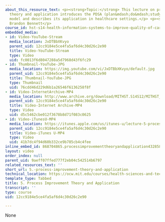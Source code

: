 ```yaml
---
about_this_resource_text: <p><strong>Topic:</strong> This lecture on process improvement
  theory and application introduces the PDSA (plan&mdash;do&mdash;study&mdash;act)
  model and describes its application in healthcare settings.</p> <p><strong>Instructor:</strong>
  Brandon Bennett</p>
course_id: hst-s14-health-information-systems-to-improve-quality-of-care-in-resource-poor-settings-spring-2012
embedded_media:
- id: Video-YouTube-Stream
  media_location: JxDTBbXKvyo
  parent_uid: 12cc9184e5ce4fa5af6d4c30d26c2e90
  title: Video-YouTube-Stream
  type: Video
  uid: fc0013f6d8047288a5d7968d43f6fc29
- id: Thumbnail-YouTube-JPG
  media_location: https://img.youtube.com/vi/JxDTBbXKvyo/default.jpg
  parent_uid: 12cc9184e5ce4fa5af6d4c30d26c2e90
  title: Thumbnail-YouTube-JPG
  type: Thumbnail
  uid: 76cdd46d229d6b1a26546f6136258f8f
- id: Video-InternetArchive-MP4
  media_location: http://www.archive.org/download/MITHST.S14S12/MITHST_S14S12_lec05_300k.mp4
  parent_uid: 12cc9184e5ce4fa5af6d4c30d26c2e90
  title: Video-Internet Archive-MP4
  type: Video
  uid: d5c5462cbe012f3678b8d71f083c0625
- id: Video-iTunesU-MP4
  media_location: https://itunes.apple.com/us/itunes-u/lecture-5-process-improvement/id586718710?i=126327609
  parent_uid: 12cc9184e5ce4fa5af6d4c30d26c2e90
  title: Video-iTunes U-MP4
  type: Video
  uid: 41b7dc4f94d60b332ce9b785cb4c4fee
inline_embed_id: 868704865.processimprovementtheoryandapplication43285849
layout: video
order_index: null
parent_uid: 9aeff07ffed777f2eb04c542514b6797
related_resources_text: ''
short_url: 5.-process-improvement-theory-and-application
technical_location: https://ocw.mit.edu/courses/health-sciences-and-technology/hst-s14-health-information-systems-to-improve-quality-of-care-in-resource-poor-settings-spring-2012/lectures-and-videos/5.-process-improvement-theory-and-application
template_type: Tabbed
title: 5. Process Improvement Theory and Application
transcript: ''
type: course
uid: 12cc9184e5ce4fa5af6d4c30d26c2e90

---
```

None